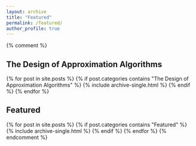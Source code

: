 ```yaml
---
layout: archive
title: "Featured"
permalink: /featured/
author_profile: true
---
```


{% comment %}
<h2>The Design of Approximation Algorithms</h2>
{% for post in site.posts %}
  {% if post.categories contains "The Design of Approximation Algorithms" %}
    {% include archive-single.html %}
  {% endif %}
{% endfor %}

<h2>Featured</h2>
{% for post in site.posts %}
  {% if post.categories contains "Featured" %}
    {% include archive-single.html %}
  {% endif %}
{% endfor %}
{% endcomment %}
